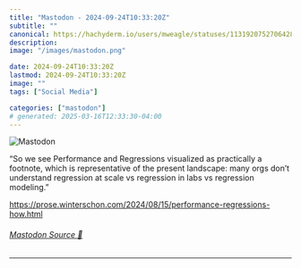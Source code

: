 ```yaml
---
title: "Mastodon - 2024-09-24T10:33:20Z"
subtitle: ""
canonical: https://hachyderm.io/users/mweagle/statuses/113192075270642877
description:
image: "/images/mastodon.png"

date: 2024-09-24T10:33:20Z
lastmod: 2024-09-24T10:33:20Z
image: ""
tags: ["Social Media"]

categories: ["mastodon"]
# generated: 2025-03-16T12:33:30-04:00
---
```

![Mastodon](/images/mastodon.png)

<p>“So we see Performance and Regressions visualized as practically a footnote, which is representative of the present landscape: many orgs don’t understand regression at scale vs regression in labs vs regression modeling.”</p><p><a href="https://prose.winterschon.com/2024/08/15/performance-regressions-how.html" target="_blank" rel="nofollow noopener noreferrer" translate="no"><span class="invisible">https://</span><span class="ellipsis">prose.winterschon.com/2024/08/</span><span class="invisible">15/performance-regressions-how.html</span></a></p>


###### [Mastodon Source 🐘](https://hachyderm.io/@mweagle/113192075270642877)

___
